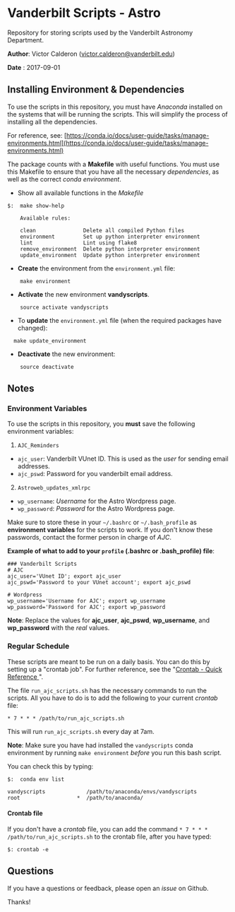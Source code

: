 # Vanderbilt Scripts - Astro
Repository for storing scripts used by the Vanderbilt Astronomy Department.

**Author**: Victor Calderon ([victor.calderon@vanderbilt.edu](mailto:victor.calderon@vanderbilt.edu))

**Date**  : 2017-09-01

## Installing Environment & Dependencies
To use the scripts in this repository, you must have _Anaconda_ installed on the systems that will be running the scripts. This will simplify the process of installing all the dependencies.

For reference, see: [https://conda.io/docs/user-guide/tasks/manage-environments.html](https://conda.io/docs/user-guide/tasks/manage-environments.html)

The package counts with a __Makefile__ with useful functions. You must use this Makefile to ensure that you have all the necessary _dependencies_, as well as the correct _conda environment_. 

* Show all available functions in the _Makefile_

```
$: 	make show-help
	
	Available rules:
	
	clean               Delete all compiled Python files
	environment         Set up python interpreter environment
	lint                Lint using flake8
	remove_environment  Delete python interpreter environment
	update_environment  Update python interpreter environment
```

* __Create__ the environment from the `environment.yml` file:

```
	make environment
```

* __Activate__ the new environment __vandyscripts__.

```
	source activate vandyscripts
```

* To __update__ the `environment.yml` file (when the required packages have changed):

```
  make update_environment
```

* __Deactivate__ the new environment:

```
	source deactivate
```


## Notes
### Environment Variables
To use the scripts in this repository, you __must__ save the following environment variables:

1. `AJC_Reminders`
  * `ajc_user`: Vanderbilt VUnet ID. This is used as the _user_ for sending email addresses.
  * `ajc_pswd`: Password for you vanderbilt email address.
2. `Astroweb_updates_xmlrpc`
  * `wp_username`: _Username_ for the Astro Wordpress page.
  * `wp_password`: _Password_ for the Astro Wordpress page.

Make sure to store these in your `~/.bashrc` or `~/.bash_profile` as __environment variables__ for the scripts to work. If you don't know these passwords, contact the former person in charge of *AJC*.

__Example of what to add to your `profile` (.bashrc or .bash_profile) file__:

```
### Vanderbilt Scripts
# AJC
ajc_user='VUnet ID'; export ajc_user
ajc_pswd='Password to your VUnet account'; export ajc_pswd

# Wordpress
wp_username='Username for AJC'; export wp_username
wp_password='Password for AJC'; export wp_password
```

__Note__: Replace the values for __ajc_user__, __ajc_pswd__, __wp_username__, and __wp_password__ with the _real_ values.

### Regular Schedule
These scripts are meant to be run on a daily basis. You can do this by setting up a "crontab job". For further reference, see the "[Crontab - Quick Reference ](http://www.adminschoice.com/crontab-quick-reference)".

The file `run_ajc_scripts.sh` has the necessary commands to run the scripts.
All you have to do is to add the following to your current _crontab_ file:

```
* 7 * * * /path/to/run_ajc_scripts.sh
```

This will run `run_ajc_scripts.sh` every day at 7am.

__Note__: Make sure you have had installed the `vandyscripts` conda environment by running `make environment` _before_ you run this bash script.

You can check this by typing:

```
$: 	conda env list

vandyscripts             /path/to/anaconda/envs/vandyscripts
root                  *  /path/to/anaconda/
```

#### Crontab file
If you don't have a _crontab_ file, you can add the command `* 7 * * * /path/to/run_ajc_scripts.sh` to the crontab file, after you have typed:

```
$: crontab -e
```

## Questions

If you have a questions or feedback, please open an _issue_ on Github.

Thanks!